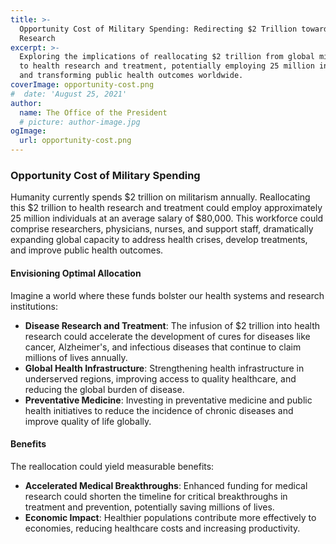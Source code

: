 ```yaml
---
title: >-
  Opportunity Cost of Military Spending: Redirecting $2 Trillion towards Health
  Research
excerpt: >-
  Exploring the implications of reallocating $2 trillion from global militarism
  to health research and treatment, potentially employing 25 million individuals
  and transforming public health outcomes worldwide.
coverImage: opportunity-cost.png
#  date: 'August 25, 2021'
author:
  name: The Office of the President
  # picture: author-image.jpg
ogImage:
  url: opportunity-cost.png
---
```

### Opportunity Cost of Military Spending

Humanity currently spends $2 trillion on militarism annually. Reallocating this $2 trillion to health research and treatment could employ approximately 25 million individuals at an average salary of $80,000. This workforce could comprise researchers, physicians, nurses, and support staff, dramatically expanding global capacity to address health crises, develop treatments, and improve public health outcomes.

#### Envisioning Optimal Allocation

Imagine a world where these funds bolster our health systems and research institutions:

- **Disease Research and Treatment**: The infusion of $2 trillion into health research could accelerate the development of cures for diseases like cancer, Alzheimer's, and infectious diseases that continue to claim millions of lives annually.
- **Global Health Infrastructure**: Strengthening health infrastructure in underserved regions, improving access to quality healthcare, and reducing the global burden of disease.
- **Preventative Medicine**: Investing in preventative medicine and public health initiatives to reduce the incidence of chronic diseases and improve quality of life globally.

#### Benefits

The reallocation could yield measurable benefits:

- **Accelerated Medical Breakthroughs**: Enhanced funding for medical research could shorten the timeline for critical breakthroughs in treatment and prevention, potentially saving millions of lives.
- **Economic Impact**: Healthier populations contribute more effectively to economies, reducing healthcare costs and increasing productivity.
